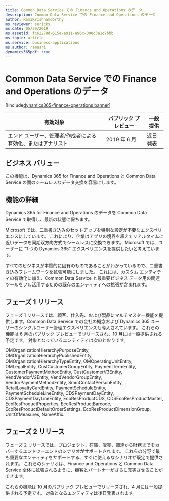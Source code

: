 ```yaml
---
title: Common Data Service での Finance and Operations のデータ
description: Common Data Service での Finance and Operations のデータ
author: RamaKrishnamoorthy
ms.reviewer: sericks
ms.date: 05/29/2019
ms.assetid: fc62278d-615e-e911-a96c-000d3a1c7bbb
ms.topic: article
ms.service: business-applications
ms.author: ramasri
dynamics365pdf: true
---
```

# Common Data Service での Finance and Operations のデータ
[!include[dynamics365-finance-operations banner](../includes/dynamics365-finance-operations.md)]

| 有効対象    |  パブリック プレビュー | 一般提供 | 
| ---------- | ---------- |---------- |
|エンド ユーザー、管理者/作成者による有効化、またはアナリスト|2019 年 6 月| 近日発表|


## ビジネス バリュー
<!-- bv start -->
この機能は、Dynamics 365 for Finance and Operations と Common Data Service の間のシームレスなデータ交換を容易にします。
<!-- bv end -->



## 機能の詳細
<!--feature detail start -->
Dynamics 365 for Finance and Operations のデータを Common Data Service で取得し、最新の状態に保ちます。 

Microsoft では、二重書き込みのセットアップを特別な設定が不要なエクスペリエンスにしています。 これにより、企業はアプリの境界を超えてリアルタイムに近いデータを同期双方向方式でシームレスに交換できます。 Microsoft では、ユーザーに "1 つの Dynamics 365" エクスペリエンスを提供したいと考えています。 

すべてのビジネスが本質的に固有のものであることがわかっているので、二重書き込みフレームワークを拡張可能にしました。 これには、カスタム エンティティの有効化に加え、Common Data Service と最重要ビジネス データ用の関連ツールをフル活用するための既存のエンティティへの拡張が含まれます。

<!--note from editor: Confirming that the terms "Phase 1 and Phase 2 still work, given the new naming of release "2019 release wave 2".   -->

## フェーズ 1 リリース
フェーズ 1 リリースでは、顧客、仕入先、および製品にマルチマスター機能を提供します。Common Data Service での会社の概念および Dynamics 365 ユーザーのシングルユーザー管理エクスペリエンスも導入されています。 これらの機能は 6 月のパブリック プレビューでリリースされ、10 月には一般提供される予定です。 対象となっているエンティティは次のとおりです。 

OMOrganizationHierarchyPurposeEntity, OMOrganizationHierarchyPublishedEntity, OMOrganizationHierarchyTypeEntity, OMOperatingUnitEntity, OMLegalEntity, CustCustomerGroupEntity, PaymentTermEntity, CustomerPaymentMethodEntity, CustCustomerV3Entity, VendVendorV2Entity, VendVendorGroupEntity, VendorPaymentMethodEntity, SmmContactPersonEntity, RetailLoyaltyCardEntity, PaymentScheduleEntity, PaymentScheduleLineEntity, CDSPaymentDayEntity, CDSPaymentDayLineEntity, EcoResProductCDS, CDSEcoResProductMaster, EcoResProductProperties, EcoResProductBarcode, EcoResProductDefaultOrderSettings, EcoResProductDimensionGroup, UnitOfMeasures, NameAffix.

## フェーズ 2 リリース
フェーズ 2 リリースでは、プロジェクト、在庫、販売、調達から財務までをカバーするエンドツーエンドのシナリオがサポートされます。 これらの分野で最も重要なエンティティをサポートする、すぐに使えるなシナリオが既定で提供されます。 これらのシナリオは、Finance and Operations と Common Data Service 全体に拡張されるように、顧客とパートナーがさらに充実させることができます。 

これらの機能は 10 月のパブリック プレビューでリリースされ、4 月には一般提供される予定です。 対象となるエンティティは後日発表されます。
<!--feature detail end -->










